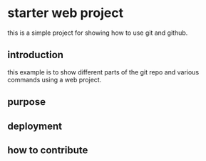 # starter web project

this is a simple project for showing how to use git and github.

## introduction

this example is to show different parts of the git repo and various commands using a web project.

## purpose

## deployment

## how to contribute
